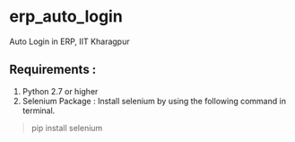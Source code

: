# erp_auto_login
Auto Login in ERP, IIT Kharagpur

## Requirements :
1. Python 2.7 or higher 
2. Selenium Package :
Install selenium by using the following command in terminal. 
> pip install selenium


